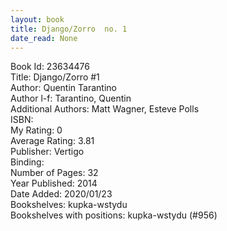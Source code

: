 ```yaml
---
layout: book
title: Django/Zorro  no. 1
date_read: None
---
```


Book Id: 23634476<br />
Title: Django/Zorro #1<br />
Author: Quentin Tarantino<br />
Author l-f: Tarantino, Quentin<br />
Additional Authors: Matt Wagner, Esteve Polls<br />
ISBN: <br />
My Rating: 0<br />
Average Rating: 3.81<br />
Publisher: Vertigo<br />
Binding: <br />
Number of Pages: 32<br />
Year Published: 2014<br />
Date Added: 2020/01/23<br />
Bookshelves: kupka-wstydu<br />
Bookshelves with positions: kupka-wstydu (#956)<br />

